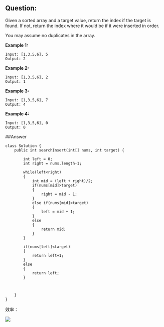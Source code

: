 ## Question:


Given a sorted array and a target value, return the index if the target is found. If not, return the index where it would be if it were inserted in order.

You may assume no duplicates in the array.



**Example 1:**


```{}
Input: [1,3,5,6], 5
Output: 2
```


**Example 2:**

```{}
Input: [1,3,5,6], 2
Output: 1
```



**Example 3:**

```{}
Input: [1,3,5,6], 7
Output: 4
```


**Example 4:**

```{}
Input: [1,3,5,6], 0
Output: 0
```

##Answer

```{java}
class Solution {
    public int searchInsert(int[] nums, int target) {
       
        int left = 0;
        int right = nums.length-1;
        
        while(left<right)
        {
            int mid = (left + right)/2;
            if(nums[mid]>target)
            {
                right = mid - 1;     
            }
            else if(nums[mid]<target)
            {
                left = mid + 1;
            }
            else
            {
                return mid;    
            }
        }
        
        if(nums[left]<target)
        {
            return left+1;
        }
        else
        {
            return left;
        }
        
        
            
    }
}
```
效率：

![](https://tva1.sinaimg.cn/large/006tNbRwgy1ga25akiurij30x00qe41w.jpg)